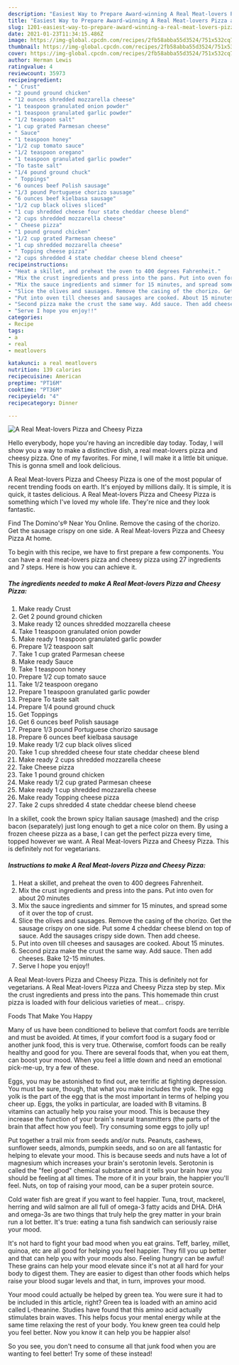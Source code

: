 ```yaml
---
description: "Easiest Way to Prepare Award-winning A Real Meat-lovers Pizza and Cheesy Pizza"
title: "Easiest Way to Prepare Award-winning A Real Meat-lovers Pizza and Cheesy Pizza"
slug: 1201-easiest-way-to-prepare-award-winning-a-real-meat-lovers-pizza-and-cheesy-pizza
date: 2021-01-23T11:34:15.486Z
image: https://img-global.cpcdn.com/recipes/2fb58abba55d3524/751x532cq70/a-real-meat-lovers-pizza-and-cheesy-pizza-recipe-main-photo.jpg
thumbnail: https://img-global.cpcdn.com/recipes/2fb58abba55d3524/751x532cq70/a-real-meat-lovers-pizza-and-cheesy-pizza-recipe-main-photo.jpg
cover: https://img-global.cpcdn.com/recipes/2fb58abba55d3524/751x532cq70/a-real-meat-lovers-pizza-and-cheesy-pizza-recipe-main-photo.jpg
author: Herman Lewis
ratingvalue: 4
reviewcount: 35973
recipeingredient:
- " Crust"
- "2 pound ground chicken"
- "12 ounces shredded mozzarella cheese"
- "1 teaspoon granulated onion powder"
- "1 teaspoon granulated garlic powder"
- "1/2 teaspoon salt"
- "1 cup grated Parmesan cheese"
- " Sauce"
- "1 teaspoon honey"
- "1/2 cup tomato sauce"
- "1/2 teaspoon oregano"
- "1 teaspoon granulated garlic powder"
- "To taste salt"
- "1/4 pound ground chuck"
- " Toppings"
- "6 ounces beef Polish sausage"
- "1/3 pound Portuguese chorizo sausage"
- "6 ounces beef kielbasa sausage"
- "1/2 cup black olives sliced"
- "1 cup shredded cheese four state cheddar cheese blend"
- "2 cups shredded mozzarella cheese"
- " Cheese pizza"
- "1 pound ground chicken"
- "1/2 cup grated Parmesan cheese"
- "1 cup shredded mozzarella cheese"
- " Topping cheese pizza"
- "2 cups shredded 4 state cheddar cheese blend cheese"
recipeinstructions:
- "Heat a skillet, and preheat the oven to 400 degrees Fahrenheit."
- "Mix the crust ingredients and press into the pans. Put into oven for about 20 minutes"
- "Mix the sauce ingredients and simmer for 15 minutes, and spread some of it over the top of crust."
- "Slice the olives and sausages. Remove the casing of the chorizo. Get the sausage crispy on one side. Put some 4 cheddar cheese blend on top of sauce. Add the sausages crispy side down. Then add cheese."
- "Put into oven till cheeses and sausages are cooked. About 15 minutes."
- "Second pizza make the crust the same way. Add sauce. Then add cheeses. Bake 12-15 minutes."
- "Serve I hope you enjoy!!"
categories:
- Recipe
tags:
- a
- real
- meatlovers

katakunci: a real meatlovers 
nutrition: 139 calories
recipecuisine: American
preptime: "PT16M"
cooktime: "PT36M"
recipeyield: "4"
recipecategory: Dinner

---
```



![A Real Meat-lovers Pizza and Cheesy Pizza](https://img-global.cpcdn.com/recipes/2fb58abba55d3524/751x532cq70/a-real-meat-lovers-pizza-and-cheesy-pizza-recipe-main-photo.jpg)

Hello everybody, hope you're having an incredible day today. Today, I will show you a way to make a distinctive dish, a real meat-lovers pizza and cheesy pizza. One of my favorites. For mine, I will make it a little bit unique. This is gonna smell and look delicious.

A Real Meat-lovers Pizza and Cheesy Pizza is one of the most popular of recent trending foods on earth. It's enjoyed by millions daily. It is simple, it is quick, it tastes delicious. A Real Meat-lovers Pizza and Cheesy Pizza is something which I've loved my whole life. They're nice and they look fantastic.

Find The Domino&#39;s® Near You Online. Remove the casing of the chorizo. Get the sausage crispy on one side. A Real Meat-lovers Pizza and Cheesy Pizza At home.


To begin with this recipe, we have to first prepare a few components. You can have a real meat-lovers pizza and cheesy pizza using 27 ingredients and 7 steps. Here is how you can achieve it.

<!--inarticleads1-->

##### The ingredients needed to make A Real Meat-lovers Pizza and Cheesy Pizza:

1. Make ready  Crust
1. Get 2 pound ground chicken
1. Make ready 12 ounces shredded mozzarella cheese
1. Take 1 teaspoon granulated onion powder
1. Make ready 1 teaspoon granulated garlic powder
1. Prepare 1/2 teaspoon salt
1. Take 1 cup grated Parmesan cheese
1. Make ready  Sauce
1. Take 1 teaspoon honey
1. Prepare 1/2 cup tomato sauce
1. Take 1/2 teaspoon oregano
1. Prepare 1 teaspoon granulated garlic powder
1. Prepare To taste salt
1. Prepare 1/4 pound ground chuck
1. Get  Toppings
1. Get 6 ounces beef Polish sausage
1. Prepare 1/3 pound Portuguese chorizo sausage
1. Prepare 6 ounces beef kielbasa sausage
1. Make ready 1/2 cup black olives sliced
1. Take 1 cup shredded cheese four state cheddar cheese blend
1. Make ready 2 cups shredded mozzarella cheese
1. Take  Cheese pizza
1. Take 1 pound ground chicken
1. Make ready 1/2 cup grated Parmesan cheese
1. Make ready 1 cup shredded mozzarella cheese
1. Make ready  Topping cheese pizza
1. Take 2 cups shredded 4 state cheddar cheese blend cheese


In a skillet, cook the brown spicy Italian sausage (mashed) and the crisp bacon (separately) just long enough to get a nice color on them. By using a frozen cheese pizza as a base, I can get the perfect pizza every time, topped however we want. A Real Meat-lovers Pizza and Cheesy Pizza. This is definitely not for vegetarians. 

<!--inarticleads2-->

##### Instructions to make A Real Meat-lovers Pizza and Cheesy Pizza:

1. Heat a skillet, and preheat the oven to 400 degrees Fahrenheit.
1. Mix the crust ingredients and press into the pans. Put into oven for about 20 minutes
1. Mix the sauce ingredients and simmer for 15 minutes, and spread some of it over the top of crust.
1. Slice the olives and sausages. Remove the casing of the chorizo. Get the sausage crispy on one side. Put some 4 cheddar cheese blend on top of sauce. Add the sausages crispy side down. Then add cheese.
1. Put into oven till cheeses and sausages are cooked. About 15 minutes.
1. Second pizza make the crust the same way. Add sauce. Then add cheeses. Bake 12-15 minutes.
1. Serve I hope you enjoy!!


A Real Meat-lovers Pizza and Cheesy Pizza. This is definitely not for vegetarians. A Real Meat-lovers Pizza and Cheesy Pizza step by step. Mix the crust ingredients and press into the pans. This homemade thin crust pizza is loaded with four delicious varieties of meat… crispy. 

Foods That Make You Happy


Many of us have been conditioned to believe that comfort foods are terrible and must be avoided. At times, if your comfort food is a sugary food or another junk food, this is very true. Otherwise, comfort foods can be really healthy and good for you. There are several foods that, when you eat them, can boost your mood. When you feel a little down and need an emotional pick-me-up, try a few of these.

Eggs, you may be astonished to find out, are terrific at fighting depression. You must be sure, though, that what you make includes the yolk. The egg yolk is the part of the egg that is the most important in terms of helping you cheer up. Eggs, the yolks in particular, are loaded with B vitamins. B vitamins can actually help you raise your mood. This is because they increase the function of your brain's neural transmitters (the parts of the brain that affect how you feel). Try consuming some eggs to jolly up!

Put together a trail mix from seeds and/or nuts. Peanuts, cashews, sunflower seeds, almonds, pumpkin seeds, and so on are all fantastic for helping to elevate your mood. This is because seeds and nuts have a lot of magnesium which increases your brain's serotonin levels. Serotonin is called the "feel good" chemical substance and it tells your brain how you should be feeling at all times. The more of it in your brain, the happier you'll feel. Nuts, on top of raising your mood, can be a super protein source.

Cold water fish are great if you want to feel happier. Tuna, trout, mackerel, herring and wild salmon are all full of omega-3 fatty acids and DHA. DHA and omega-3s are two things that truly help the grey matter in your brain run a lot better. It's true: eating a tuna fish sandwich can seriously raise your mood. 

It's not hard to fight your bad mood when you eat grains. Teff, barley, millet, quinoa, etc are all good for helping you feel happier. They fill you up better and that can help you with your moods also. Feeling hungry can be awful! These grains can help your mood elevate since it's not at all hard for your body to digest them. They are easier to digest than other foods which helps raise your blood sugar levels and that, in turn, improves your mood.

Your mood could actually be helped by green tea. You were sure it had to be included in this article, right? Green tea is loaded with an amino acid called L-theanine. Studies have found that this amino acid actually stimulates brain waves. This helps focus your mental energy while at the same time relaxing the rest of your body. You knew green tea could help you feel better. Now you know it can help you be happier also!

So you see, you don't need to consume all that junk food when you are wanting to feel better! Try some of these instead!

